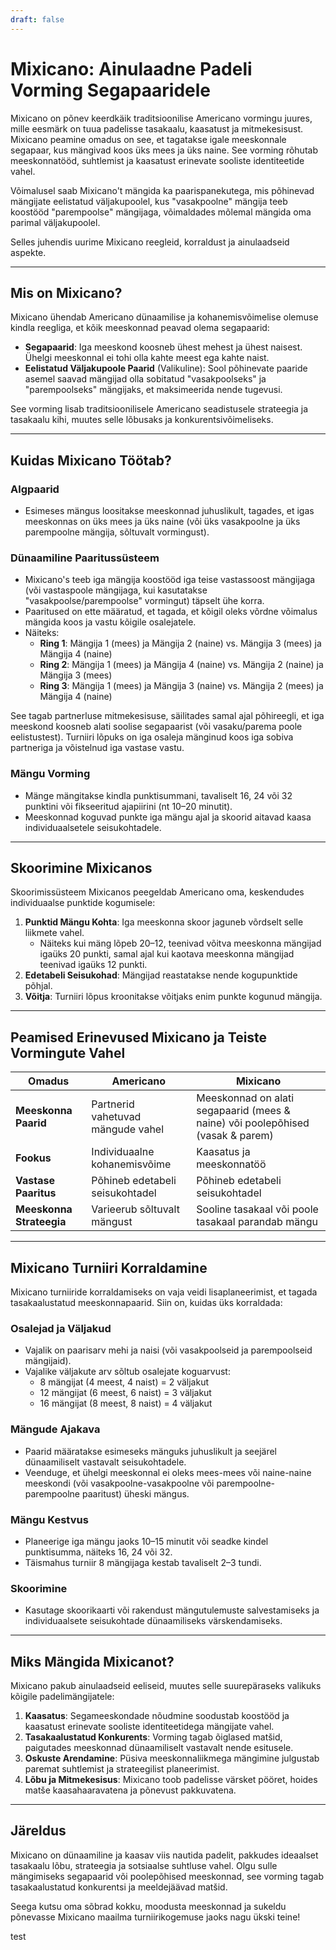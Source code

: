 ```yaml
---
draft: false
---
```

# Mixicano: Ainulaadne Padeli Vorming Segapaaridele

Mixicano on põnev keerdkäik traditsioonilise Americano vormingu juures, mille eesmärk on tuua padelisse tasakaalu, kaasatust ja mitmekesisust. Mixicano peamine omadus on see, et tagatakse igale meeskonnale segapaar, kus mängivad koos üks mees ja üks naine. See vorming rõhutab meeskonnatööd, suhtlemist ja kaasatust erinevate sooliste identiteetide vahel.

Võimalusel saab Mixicano't mängida ka paarispanekutega, mis põhinevad mängijate eelistatud väljakupoolel, kus "vasakpoolne" mängija teeb koostööd "parempoolse" mängijaga, võimaldades mõlemal mängida oma parimal väljakupoolel.

Selles juhendis uurime Mixicano reegleid, korraldust ja ainulaadseid aspekte.

---

## **Mis on Mixicano?**

Mixicano ühendab Americano dünaamilise ja kohanemisvõimelise olemuse kindla reegliga, et kõik meeskonnad peavad olema segapaarid:
- **Segapaarid**: Iga meeskond koosneb ühest mehest ja ühest naisest. Ühelgi meeskonnal ei tohi olla kahte meest ega kahte naist.
- **Eelistatud Väljakupoole Paarid** (Valikuline): Sool põhinevate paaride asemel saavad mängijad olla sobitatud "vasakpoolseks" ja "parempoolseks" mängijaks, et maksimeerida nende tugevusi.

See vorming lisab traditsioonilisele Americano seadistusele strateegia ja tasakaalu kihi, muutes selle lõbusaks ja konkurentsivõimeliseks.

---

## **Kuidas Mixicano Töötab?**

### **Algpaarid**
- Esimeses mängus loositakse meeskonnad juhuslikult, tagades, et igas meeskonnas on üks mees ja üks naine (või üks vasakpoolne ja üks parempoolne mängija, sõltuvalt vormingust).

### **Dünaamiline Paaritussüsteem**
- Mixicano's teeb iga mängija koostööd iga teise vastassoost mängijaga (või vastaspoole mängijaga, kui kasutatakse "vasakpoolse/parempoolse" vormingut) täpselt ühe korra.
- Paaritused on ette määratud, et tagada, et kõigil oleks võrdne võimalus mängida koos ja vastu kõigile osalejatele.
- Näiteks:
  - **Ring 1**: Mängija 1 (mees) ja Mängija 2 (naine) vs. Mängija 3 (mees) ja Mängija 4 (naine)
  - **Ring 2**: Mängija 1 (mees) ja Mängija 4 (naine) vs. Mängija 2 (naine) ja Mängija 3 (mees)
  - **Ring 3**: Mängija 1 (mees) ja Mängija 3 (naine) vs. Mängija 2 (mees) ja Mängija 4 (naine)

See tagab partnerluse mitmekesisuse, säilitades samal ajal põhireegli, et iga meeskond koosneb alati soolise segapaarist (või vasaku/parema poole eelistustest). Turniiri lõpuks on iga osaleja mänginud koos iga sobiva partneriga ja võistelnud iga vastase vastu.

### **Mängu Vorming**
- Mänge mängitakse kindla punktisummani, tavaliselt 16, 24 või 32 punktini või fikseeritud ajapiirini (nt 10–20 minutit).
- Meeskonnad koguvad punkte iga mängu ajal ja skoorid aitavad kaasa individuaalsetele seisukohtadele.

---

## **Skoorimine Mixicanos**

Skoorimissüsteem Mixicanos peegeldab Americano oma, keskendudes individuaalse punktide kogumisele:

1. **Punktid Mängu Kohta**: Iga meeskonna skoor jaguneb võrdselt selle liikmete vahel.
   - Näiteks kui mäng lõpeb 20–12, teenivad võitva meeskonna mängijad igaüks 20 punkti, samal ajal kui kaotava meeskonna mängijad teenivad igaüks 12 punkti.
2. **Edetabeli Seisukohad**: Mängijad reastatakse nende kogupunktide põhjal.
3. **Võitja**: Turniiri lõpus kroonitakse võitjaks enim punkte kogunud mängija.

---

## **Peamised Erinevused Mixicano ja Teiste Vormingute Vahel**

| **Omadus**              | **Americano**                                  | **Mixicano**                                    |
|---------------------------|-----------------------------------------------|------------------------------------------------|
| **Meeskonna Paarid**         | Partnerid vahetuvad mängude vahel               | Meeskonnad on alati segapaarid (mees & naine) või poolepõhised (vasak & parem) |
| **Fookus**                 | Individuaalne kohanemisvõime                       | Kaasatus ja meeskonnatöö                       |
| **Vastase Paaritus**      | Põhineb edetabeli seisukohtadel                | Põhineb edetabeli seisukohtadel                 |
| **Meeskonna Strateegia**         | Varieerub sõltuvalt mängust                     | Sooline tasakaal või poole tasakaal parandab mängu   |

---

## **Mixicano Turniiri Korraldamine**

Mixicano turniiride korraldamiseks on vaja veidi lisaplaneerimist, et tagada tasakaalustatud meeskonnapaarid. Siin on, kuidas üks korraldada:

### **Osalejad ja Väljakud**
- Vajalik on paarisarv mehi ja naisi (või vasakpoolseid ja parempoolseid mängijaid).
- Vajalike väljakute arv sõltub osalejate koguarvust:
  - 8 mängijat (4 meest, 4 naist) = 2 väljakut
  - 12 mängijat (6 meest, 6 naist) = 3 väljakut
  - 16 mängijat (8 meest, 8 naist) = 4 väljakut

### **Mängude Ajakava**
- Paarid määratakse esimeseks mänguks juhuslikult ja seejärel dünaamiliselt vastavalt seisukohtadele.
- Veenduge, et ühelgi meeskonnal ei oleks mees-mees või naine-naine meeskondi (või vasakpoolne-vasakpoolne või parempoolne-parempoolne paaritust) üheski mängus.

### **Mängu Kestvus**
- Planeerige iga mängu jaoks 10–15 minutit või seadke kindel punktisumma, näiteks 16, 24 või 32.
- Täismahus turniir 8 mängijaga kestab tavaliselt 2–3 tundi.

### **Skoorimine**
- Kasutage skoorikaarti või rakendust mängutulemuste salvestamiseks ja individuaalsete seisukohtade dünaamiliseks värskendamiseks.

---

## **Miks Mängida Mixicanot?**

Mixicano pakub ainulaadseid eeliseid, muutes selle suurepäraseks valikuks kõigile padelimängijatele:

1. **Kaasatus**: Segameeskondade nõudmine soodustab koostööd ja kaasatust erinevate sooliste identiteetidega mängijate vahel.
2. **Tasakaalustatud Konkurents**: Vorming tagab õiglased matšid, paigutades meeskonnad dünaamiliselt vastavalt nende esitusele.
3. **Oskuste Arendamine**: Püsiva meeskonnaliikmega mängimine julgustab paremat suhtlemist ja strateegilist planeerimist.
4. **Lõbu ja Mitmekesisus**: Mixicano toob padelisse värsket pööret, hoides matše kaasahaaravatena ja põnevust pakkuvatena.

---

## **Järeldus**

Mixicano on dünaamiline ja kaasav viis nautida padelit, pakkudes ideaalset tasakaalu lõbu, strateegia ja sotsiaalse suhtluse vahel. Olgu sulle mängimiseks segapaarid või poolepõhised meeskonnad, see vorming tagab tasakaalustatud konkurentsi ja meeldejäävad matšid.

Seega kutsu oma sõbrad kokku, moodusta meeskonnad ja sukeldu põnevasse Mixicano maailma turniirikogemuse jaoks nagu ükski teine!

test
